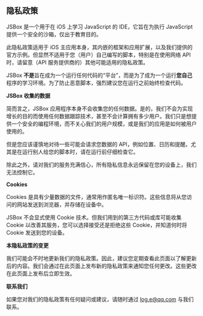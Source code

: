 ## 隐私政策

JSBox 是一个用于在 iOS 上学习 JavaScript 的 IDE，它旨在为执行 JavaScript 提供一个安全的沙箱，仅出于教育目的。

此隐私政策适用于 iOS 主应用本身，其内嵌的框架和应用扩展，以及我们提供的官方示例。但显然不适用于您（用户）自己编写的脚本，特别是在使用网络 API 时，请留意（API 服务提供商的）其他可能适用的隐私政策。

JSBox **不是**旨在成为一个运行任何代码的“平台”，而是为了成为一个运行**您自己**程序的学习环境。为了防止恶意脚本，强烈建议您在运行之前始终检查代码。

**JSBox 收集的数据**

简而言之，JSBox 应用程序本身不会收集您的任何数据。是的，我们不会为实现增长的目的而使用任何数据跟踪技术，甚至不会计算拥有多少用户。我们只是想提供一个安全的编程环境，而不关心我们的用户规模，或是我们的应用是如何被用户使用的。

但是您应该谨慎地对待一些可能会请求您数据的 API，例如位置、日历和提醒。尤其是在运行别人给您的脚本时，请在运行前仔细检查它。

除此之外，请对我们的服务充满信心，所有隐私信息永远保留在您的设备上，我们无法控制它。

**Cookies**

Cookies 是具有少量数据的文件，通常用作匿名唯一标识符。这些信息将从您访问的网站发送到浏览器，并存储在设备中。

JSBox 不会显式使用 Cookie 技术。但我们用到的第三方代码或库可能收集 Cookie 以改善其服务，您可以选择接受还是拒绝这些 Cookie，并知道何时将 Cookie 发送到您的设备。

**本隐私政策的变更**

我们可能会不时地更新我们的隐私政策。因此，建议您定期查看此页面以了解更新后的内容。我们会通过在此页面上发布新的隐私政策来通知您任何更改。这些更改在此页面上发布后立即生效。

**联系我们**

如果您对我们的隐私政策有任何疑问或建议，请随时通过 log.e@qq.com 与我们联系。